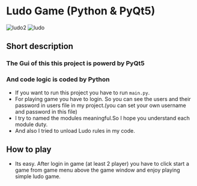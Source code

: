 # Ludo Game (Python & PyQt5)
![ludo2](https://user-images.githubusercontent.com/71823327/109313693-b93ce700-785d-11eb-88ee-02b678610429.PNG)
![ludo](https://user-images.githubusercontent.com/71823327/109313664-afb37f00-785d-11eb-848f-090d2b62a12c.PNG)
## Short description
### The Gui of this this project is powerd by PyQt5
### And code logic is coded by Python
* If you want to run this project you have to run `main.py`.
* For playing game you have to login. So you can see the users and their password in users file in my project.(you can set your own username and password in this file)
* I try to named the modules meaningful.So I hope you understand each module duty.
* And also I tried to unload Ludo rules in my code.
## How to play
* Its easy. After login in game (at least 2 player) you have to click start a game from game menu above the game window and enjoy playing simple ludo game.
